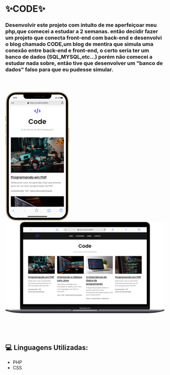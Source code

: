 ## <h1>✨CODE✨</h1>
<h3>Desenvolvir este projeto com intuito de me aperfeiçoar meu php,que comecei a estudar a 2 semanas. então decidir fazer um projeto que conecta front-end com back-end e desenvolvi o blog chamado CODE,um blog de mentira que simula uma conexão entre back-end e front-end, o certo seria ter um banco de dados (SQL,MYSQL,etc...) porém não comecei a estudar nada sobre, então tive que desenvolver um "banco de dados" falso para que eu pudesse simular.
<br>
<br>
<br>
<br>
<div>
<img src='project/mobile.png' width = 200px>
<img src='project/notebook.png' width = 500px>
</div>
<br>
<br>
<br>

## 💻 Linguagens Utilizadas:

* PHP
* CSS